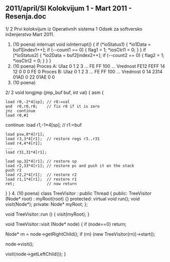 2011/april/SI Kolokvijum 1 - Mart 2011 - Resenja.doc
--------------------------------------------------------------------------------


1/  2
Prvi kolokvijum iz Operativnih sistema 1
Odsek za softversko inženjerstvo
Mart 2011.
1. (10 poena)
interrupt void ioInterrupt() {
  if (*ioStatus1) {
    *io1Data = buf1[index1++];
    if (--count1 == 0) {
      flag1 = 1;
      *iosCtrl1 = 0;
    }
  }
  if (*ioStatus2) {
    *io2Data = buf2[index2++];
    if (--count2 == 0) {
      flag2 = 1;
      *iosCtrl2 = 0;
    }
  }
}
2. (10 poena)
Proces A:
Ulaz 0 1 2 3 ... FE FF 100 ...
Vrednost FE12 FEFF 14 12 0 0 0 FE 0
Proces B:
Ulaz 0 1 2 3 ... FE FF 100 ...
Vrednost 0 14 2314 01AD 0 22 01AE 0 0
3. (10 poena)

2/  2
void longjmp (jmp_buf buf, int val) {
  asm {

    load r0,-2*4[sp]; // r0:=val
    and  r0,r0,r0;    // fix r0 if it is zero
    jnz  continue
    load r0,#1

continue:
    load r1,-1*4[sp]; // r1:=buf

    load psw,0*4[r1];
    load r3,3*4[r1];  // restore regs r3..r31
    load r4,4*4[r1];
    ...
    load r31,31*4[r1];

    load sp,32*4[r1]; // restore sp
    load r2,33*4[r1]; // restore pc and push it on the stack
    push r2
    load r2,2*4[r1];  // restore r2
    load r1,1*4[r1];  // restore r1
    ret;              // now return
  }
}
4. (10 poena)
class TreeVisitor : public Thread {
public:
  TreeVisitor (Node* root) : myRoot(root) {}
protected:
  virtual void run();
  void visit(Node*);
private:
  Node* myRoot;
};


void TreeVisitor::run () {
  visit(myRoot);
}

void TreeVisitor::visit (Node* node) {
  if (node==0) return;

  Node* rn = node->getRightChild();
  if (rn) (new TreeVisitor(rn))->start();

  node->visit();

  visit(node->getLeftChild());
}
